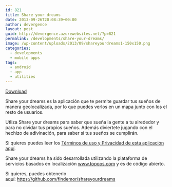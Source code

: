```yaml
---
id: 821
title: Share your dreams
date: 2013-09-26T20:08:39+00:00
author: devergence
layout: post
guid: http://devergence.azurewebsites.net/?p=821
permalink: /developments/share-your-dreams/
image: /wp-content/uploads/2013/09/shareyourdreams1-150x150.png
categories:
  - developments
  - mobile apps
tags:
  - android
  - app
  - utilities
---
```

<div class="postlinks">
  <a class="downloadgoogle" href="https://market.android.com/details?id=com.devergence.shareyourdreams" target="_blank" rel="nofollow">Download</a>
</div>

Share your dreams es la aplicación que te permite guardar tus sueños de manera geolocalizada, por lo que puedes verlos en un mapa junto con los el resto de usuarios.

Utliza Share your dreams para saber que sueña la gente a tu alrededor y para no olvidar tus propios sueños. Además diviertete jugando con el hechizo de adivinación, para saber si tus sueños se cumplirán.

<div class="more">
</div>

<!--more-->

Si quieres puedes leer los <a title="Términos de uso y privacidad" href="/disclaimer-shareyourdreams" target="_blank">Términos de uso y Privacidad de esta aplicación aquí</a>.

Share your dreams ha sido desarrollada utilizando la plataforma de servicios basados en localización <a title="" href="http://www.topoos.com/" target="_blank" rel="nofollow">www.topoos.com</a> y es de código abierto.

Si quieres, puedes obtenerlo aquí: <a title="Source Code" href="https://github.com/findemor/shareyourdreams" target="_blank">https://github.com/findemor/shareyourdreams</a>